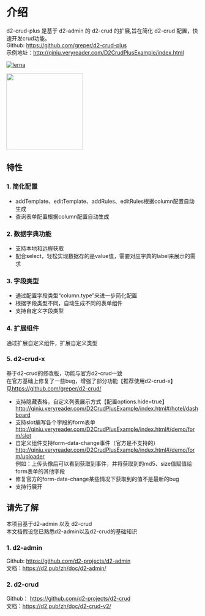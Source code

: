 # 介绍
d2-crud-plus 是基于 d2-admin 的 d2-crud 的扩展,旨在简化 d2-crud 配置，快速开发crud功能。   
Github: <https://github.com/greper/d2-crud-plus>    
示例地址：<http://qiniu.veryreader.com/D2CrudPlusExample/index.html>

[![lerna](https://img.shields.io/badge/maintained%20with-lerna-cc00ff.svg)](https://lerna.js.org/)

<a href="https://github.com/d2-projects/d2-admin" target="_blank"><img src="https://raw.githubusercontent.com/d2-projects/d2-admin/master/docs/image/d2-admin%402x.png" width="200"></a>

## 特性
### 1. 简化配置 
* addTemplate、editTemplate、addRules、editRules根据column配置自动生成   
* 查询表单配置根据column配置自动生成

### 2. 数据字典功能  
* 支持本地和远程获取
* 配合select，轻松实现数据存的是value值，需要对应字典的label来展示的需求

### 3. 字段类型
* 通过配置字段类型“column.type”来进一步简化配置
* 根据字段类型不同，自动生成不同的表单组件
* 支持自定义字段类型

### 4. 扩展组件  
通过扩展自定义组件，扩展自定义类型

### 5. d2-crud-x
基于d2-crud的修改版，功能与官方d2-crud一致   
在官方基础上修复了一些bug，增强了部分功能【推荐使用d2-crud-x】   
见<https://github.com/greper/d2-crud/>   
* 支持隐藏表格，自定义列表展示方式【配置options.hide=true】     
<http://qiniu.veryreader.com/D2CrudPlusExample/index.html#/hotel/dashboard> 
* 支持slot编写各个字段的form表单     
<http://qiniu.veryreader.com/D2CrudPlusExample/index.html#/demo/form/slot> 
* 自定义组件支持form-data-change事件（官方是不支持的）   
<http://qiniu.veryreader.com/D2CrudPlusExample/index.html#/demo/form/uploader>    
例如：上传头像后可以看到获取到事件，并将获取到的md5、size值赋值给form表单的其他字段
* 修复官方的form-data-change某些情况下获取到的值不是最新的bug  
* 支持行展开

## 请先了解
本项目基于d2-admin 以及 d2-crud   
本文档假设您已熟悉d2-admin以及d2-crud的基础知识
### 1. d2-admin
Github: <https://github.com/d2-projects/d2-admin>  
文档：<https://d2.pub/zh/doc/d2-admin/> 
### 2. d2-crud
Github： <https://github.com/d2-projects/d2-crud>   
文档：<https://d2.pub/zh/doc/d2-crud-v2/> 

